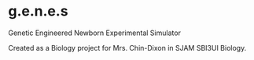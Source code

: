 # g.e.n.e.s
Genetic Engineered Newborn Experimental Simulator

Created as a Biology project for Mrs. Chin-Dixon in SJAM SBI3UI Biology.
